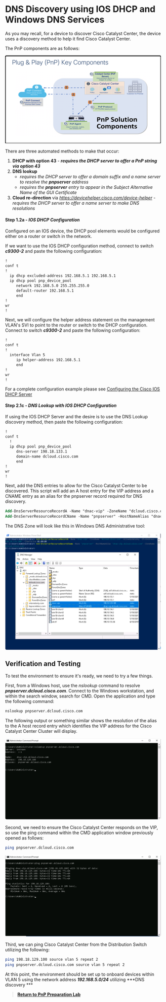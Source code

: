 # DNS Discovery using IOS DHCP and Windows DNS Services

As you may recall, for a device to discover Cisco Catalyst Center, the device uses a discovery method to help it find Cisco Catalyst Center. 

The PnP components are as follows:

![json](../../ASSETS/pnp-workflows.png?raw=true "Import JSON")

There are three automated methods to make that occur:

1. **DHCP with option 43** - ***requires the DHCP server to offer a PnP string via option 43***
2. **DNS lookup** 
    - *requires the DHCP server to offer a domain suffix and a name server to resolve the **pnpserver** address*
    - *requires the **pnpserver** entry to appear in the Subject Alternative Name of the GUI Certificate*
3. **Cloud re-direction** via *https://devicehelper.cisco.com/device-helper* - *requires the DHCP server to offer a name server to make DNS resolutions*

#### Step 1.2a - ***IOS DHCP Configuration***

Configured on an IOS device, the DHCP pool elements would be configured either on a router or switch in the network. 

If we want to use the IOS DHCP configuration method, connect to switch ***c9300-2*** and paste the following configuration:

```vtl
!
conf t
!
  ip dhcp excluded-address 192.168.5.1 192.168.5.1
  ip dhcp pool pnp_device_pool                         
     network 192.168.5.0 255.255.255.0                  
     default-router 192.168.5.1 
     end
!
wr
!
```

Next, we will configure the helper address statement on the management VLAN's SVI to point to the router or switch to the DHCP configuration. Connect to switch ***c9300-2*** and paste the following configuration:

```vtl
!
conf t
!
  interface Vlan 5                         
     ip helper-address 192.168.5.1                  
     end
!
wr
!
```

For a complete configuration example please see [Configuring the Cisco IOS DHCP Server](https://www.cisco.com/en/US/docs/ios/12_4t/ip_addr/configuration/guide/htdhcpsv.html#wp1046301)

#### Step 2.1c - ***DNS Lookup with IOS DHCP Configuration***

If using the IOS DHCP Server and the desire is to use the DNS Lookup discovery method, then paste the following configuration:

```vtl
!
conf t
  !
  ip dhcp pool pnp_device_pool                          
     dns-server 198.18.133.1                           
     domain-name dcloud.cisco.com                       
     end
!
wr
!
```

Next, add the DNS entries to allow for the Cisco Catalyst Center to be discovered. This script will add an A host entry for the VIP address and a CNAME entry as an alias for the pnpserver record required for DNS discovery.

```ps
Add-DnsServerResourceRecordA -Name "dnac-vip" -ZoneName "dcloud.cisco.com" -AllowUpdateAny -IPv4Address "198.18.129.100" -TimeToLive 01:00:00
Add-DnsServerResourceRecordCName -Name "pnpserver" -HostNameAlias "dnac-vip.dcloud.cisco.com" -ZoneName "dcloud.cisco.com"
```

The DNS Zone will look like this in Windows DNS Administrative tool: 

![json](./images/DNACenterDNSentries.png?raw=true "Import JSON")

## Verification and Testing

To test the environment to ensure it's ready, we need to try a few things.

First, from a Windows host, use the *nslookup* command to resolve ***pnpserver.dcloud.cisco.com***. Connect to the Windows workstation, and within the search window, search for CMD. Open the application and type the following command:

```bash
nslookup pnpserver.dcloud.cisco.com
```

The following output or something similar shows the resolution of the alias to the A host record entry which identifies the VIP address for the Cisco Catalyst Center Cluster will display.

![json](./images/DNACenterDNStests.png?raw=true "Import JSON")

Second, we need to ensure the Cisco Catalyst Center responds on the VIP, so use the ping command within the CMD application window previously opened as follows:

```bash
ping pnpserver.dcloud.cisco.com
```

![json](./images/DNACenterDNStestPing.png?raw=true "Import JSON")

Third, we can ping Cisco Catalyst Center from the Distribution Switch utilizing the following:

```bash
ping 198.18.129.100 source vlan 5 repeat 2
ping pnpserver.dcloud.cisco.com source vlan 5 repeat 2
```

At this point, the environment should be set up to onboard devices within VLAN 5 using the network address ***192.168.5.0/24*** utilizing ***DNS discovery ***

> [**Return to PnP Preparation Lab**](./module1-pnpprep.md#step-6---reset-eem-script-or-pnp-service-reset)
